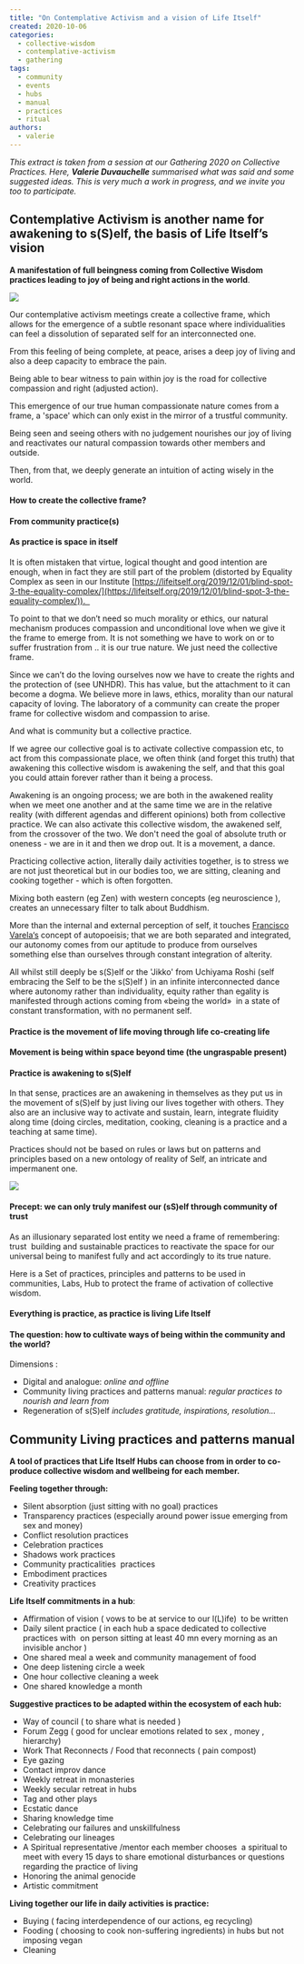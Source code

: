 ```yaml
---
title: "On Contemplative Activism and a vision of Life Itself"
created: 2020-10-06
categories: 
  - collective-wisdom
  - contemplative-activism
  - gathering
tags: 
  - community
  - events
  - hubs
  - manual
  - practices
  - ritual
authors: 
  - valerie
---
```


_This extract is taken from a session at our Gathering 2020 on Collective Practices. Here, **Valerie Duvauchelle** summarised what was said and some suggested ideas. This is very much a work in progress, and we invite you too to participate._

## **Contemplative Activism is another name for awakening to s(S)elf, the basis of Life Itself’s vision** 

**A manifestation of full beingness coming from Collective Wisdom practices leading to joy of being and right actions in the world**.

![](assets/images/119990757_249174426455033_6342628336755700095_n.jpg)

Our contemplative activism meetings create a collective frame, which allows for the emergence of a subtle resonant space where individualities can feel a dissolution of separated self for an interconnected one. 

From this feeling of being complete, at peace, arises a deep joy of living and also a deep capacity to embrace the pain. 

Being able to bear witness to pain within joy is the road for collective compassion and right (adjusted action). 

This emergence of our true human compassionate nature comes from a frame, a 'space' which can only exist in the mirror of a trustful community.  

Being seen and seeing others with no judgement nourishes our joy of living and reactivates our natural compassion towards other members and outside. 

Then, from that, we deeply generate an intuition of acting wisely in the world.

#### **How to create the collective frame?**

#### **From community practice(s)** 

#### **As practice is space in itself**

It is often mistaken that virtue, logical thought and good intention are enough, when in fact they are still part of the problem (distorted by Equality Complex as seen in our Institute [https://lifeitself.org/2019/12/01/blind-spot-3-the-equality-complex/](https://lifeitself.org/2019/12/01/blind-spot-3-the-equality-complex/)).  

To point to that we don’t need so much morality or ethics, our natural mechanism produces compassion and unconditional love when we give it the frame to emerge from. It is not something we have to work on or to suffer frustration from .. it is our true nature. We just need the collective frame. 

Since we can’t do the loving ourselves now we have to create the rights and the protection of (see UNHDR). This has value, but the attachment to it can become a dogma. We believe more in laws, ethics, morality than our natural capacity of loving. The laboratory of a community can create the proper frame for collective wisdom and compassion to arise. 

And what is community but a collective practice. 

If we agree our collective goal is to activate collective compassion etc, to act from this compassionate place, we often think (and forget this truth) that awakening this collective wisdom is awakening the self, and that this goal you could attain forever rather than it being a process. 

Awakening is an ongoing process; we are both in the awakened reality when we meet one another and at the same time we are in the relative reality (with different agendas and different opinions) both from collective practice. We can also activate this collective wisdom, the awakened self, from the crossover of the two. We don't need the goal of absolute truth or oneness - we are in it and then we drop out. It is a movement, a dance.

Practicing collective action, literally daily activities together, is to stress we are not just theoretical but in our bodies too, we are sitting, cleaning and cooking together - which is often forgotten. 

Mixing both eastern (eg Zen) with western concepts (eg neuroscience ), creates an unnecessary filter to talk about Buddhism. 

More than the internal and external perception of self, it touches [Francisco Varela‘s](https://en.wikipedia.org/wiki/Francisco_Varela) concept of autopoeisis; that we are both separated and integrated, our autonomy comes from our aptitude to produce from ourselves something else than ourselves through constant integration of alterity.

All whilst still deeply be s(S)elf or the 'Jikko' from Uchiyama Roshi (self embracing the Self to be the s(S)elf ) in an infinite interconnected dance where autonomy rather than individuality, equity rather than egality is manifested through actions coming from «being the world»  in a state of constant transformation, with no permanent self. 

#### **Practice is the movement of life moving through life co-creating life**

#### **Movement is being within space beyond time (the ungraspable present)** 

#### **Practice is awakening to s(S)elf**

In that sense, practices are an awakening in themselves as they put us in the movement of s(S)elf by just living our lives together with others. They also are an inclusive way to activate and sustain, learn, integrate fluidity along time (doing circles, meditation, cooking, cleaning is a practice and a teaching at same time). 

Practices should not be based on rules or laws but on patterns and principles based on a new ontology of reality of Self, an intricate and impermanent one.

![](assets/images/whatsapp-image-2020-09-19-at-14.54.12.jpg)

#### **Precept: we can only truly manifest our (sS)elf through community of trust** 

As an illusionary separated lost entity we need a frame of remembering: trust  building and sustainable practices to reactivate the space for our universal being to manifest fully and act accordingly to its true nature.

Here is a Set of practices, principles and patterns to be used in communities, Labs, Hub to protect the frame of activation of collective wisdom.

#### **Everything is practice, as practice is living Life Itself**

#### **The question: how to cultivate ways of being within the community and the world?** 

Dimensions : 

- Digital and analogue: _online and offline_ 
- Community living practices and patterns manual: _regular practices to nourish and learn from_
- Regeneration of s(S)elf _includes gratitude, inspirations, resolution…_

## **Community Living practices and patterns manual**

**A tool of practices that Life Itself Hubs can choose from in order to co-produce collective wisdom and wellbeing for each member.** 

**Feeling together through:** 

- Silent absorption (just sitting with no goal) practices 
- Transparency practices (especially around power issue emerging from sex and money) 
- Conflict resolution practices 
- Celebration practices 
- Shadows work practices 
- Community practicalities  practices 
- Embodiment practices 
- Creativity practices 

**Life Itself commitments in a hub**:

- Affirmation of vision ( vows to be at service to our l(L)ife)  to be written 
- Daily silent practice ( in each hub a space dedicated to collective practices with  on person sitting at least 40 mn every morning as an invisible anchor )
- One shared meal a week and community management of food
- One deep listening circle a week 
- One hour collective cleaning a week 
- One shared knowledge a month 

**Suggestive practices to be adapted within the ecosystem of each hub:** 

- Way of council ( to share what is needed ) 
- Forum Zegg ( good for unclear emotions related to sex , money , hierarchy)
- Work That Reconnects / Food that reconnects ( pain compost)
- Eye gazing 
- Contact improv dance 
- Weekly retreat in monasteries 
- Weekly secular retreat in hubs
- Tag and other plays 
- Ecstatic dance 
- Sharing knowledge time
- Celebrating our failures and unskillfulness
- Celebrating our lineages 
- A Spiritual representative /mentor each member chooses  a spiritual to meet with every 15 days to share emotional disturbances or questions regarding the practice of living  
- Honoring the animal genocide 
- Artistic commitment 

**Living together our life in daily activities is practice:** 

- Buying ( facing interdependence of our actions, eg recycling)
- Fooding ( choosing to cook non-suffering ingredients) in hubs but not imposing vegan
- Cleaning
